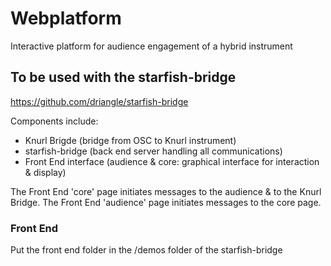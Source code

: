 # Webplatform
Interactive platform for audience engagement of a hybrid instrument

## To be used with the starfish-bridge

https://github.com/driangle/starfish-bridge 


Components include: 
- Knurl Brigde (bridge from OSC to Knurl instrument)
- starfish-bridge (back end server handling all communications)
- Front End interface (audience & core: graphical interface for interaction & display) 

The Front End 'core' page initiates messages to the audience & to the Knurl Bridge. 
The Front End 'audience' page initiates messages to the core page. 

### Front End 

Put the front end folder in the /demos folder of the starfish-bridge
